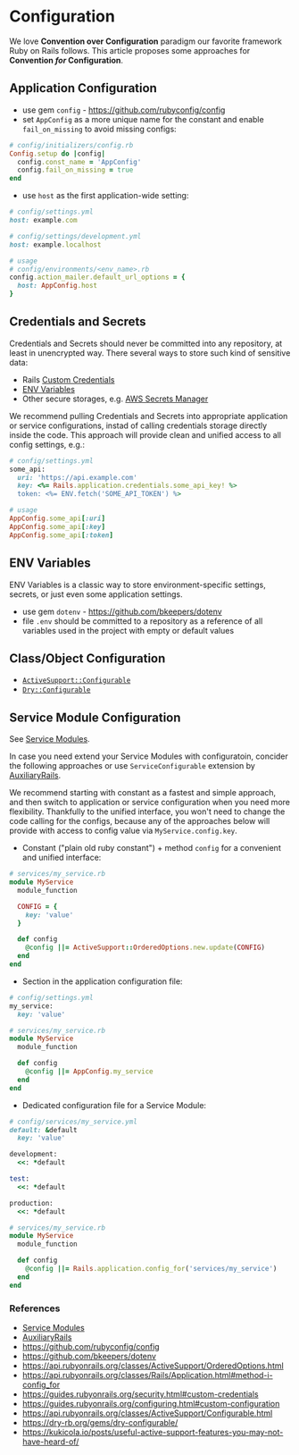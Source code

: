 # Configuration

We love **Convention over Configuration** paradigm our favorite framework Ruby on Rails follows.
This article proposes some approaches for **Convention _for_ Configuration**.

## Application Configuration

- use gem `config` - https://github.com/rubyconfig/config
- set `AppConfig` as a more unique name for the constant and enable `fail_on_missing` to avoid missing configs:
```ruby
# config/initializers/config.rb
Config.setup do |config|
  config.const_name = 'AppConfig'
  config.fail_on_missing = true
end
```
- use `host` as the first application-wide setting:
```ruby
# config/settings.yml
host: example.com

# config/settings/development.yml
host: example.localhost

# usage
# config/environments/<env_name>.rb
config.action_mailer.default_url_options = {
  host: AppConfig.host
}
```

## Credentials and Secrets

Credentials and Secrets should never be committed into any repository, at least in unencrypted way.
There several ways to store such kind of sensitive data:

* Rails [Custom Credentials](https://guides.rubyonrails.org/security.html#custom-credentials)
* [ENV Variables](#env-variables)
* Other secure storages, e.g. [AWS Secrets Manager](https://aws.amazon.com/secrets-manager/)

We recommend pulling Credentials and Secrets into appropriate application or service configurations,
instad of calling credentials storage directly inside the code.
This approach will provide clean and unified access to all config settings, e.g.:

```ruby
# config/settings.yml
some_api:
  uri: 'https://api.example.com'
  key: <%= Rails.application.credentials.some_api_key! %>
  token: <%= ENV.fetch('SOME_API_TOKEN') %>

# usage
AppConfig.some_api[:uri]
AppConfig.some_api[:key]
AppConfig.some_api[:token]
```

## ENV Variables

ENV Variables is a classic way to store environment-specific settings, secrets, or just even some application settings.

- use gem `dotenv` - https://github.com/bkeepers/dotenv
- file `.env` should be committed to a repository as a reference of all variables used in the project with empty or default values

## Class/Object Configuration

* [`ActiveSupport::Configurable`](https://api.rubyonrails.org/classes/ActiveSupport/Configurable.html)
* [`Dry::Configurable`](https://dry-rb.org/gems/dry-configurable/)

## Service Module Configuration

See [Service Modules](https://github.com/ergoserv/handbook/blob/master/guides/service_modules.md).

In case you need extend your Service Modules with configuratoin, concider the following approaches
or use `ServiceConfigurable` extension by [AuxiliaryRails](https://github.com/ergoserv/auxiliary_rails).

We recommend starting with constant as a fastest and simple approach, and then switch to application or service configuration when you need more flexibility.
Thankfully to the unified interface, you won't need to change the code calling for the configs,
because any of the approaches below will provide with access to config value via `MyService.config.key`.

- Constant ("plain old ruby constant") + method `config` for a convenient and unified interface:
```ruby
# services/my_service.rb
module MyService
  module_function

  CONFIG = {
    key: 'value'
  }

  def config
    @config ||= ActiveSupport::OrderedOptions.new.update(CONFIG)
  end
end
```

- Section in the application configuration file:
```ruby
# config/settings.yml
my_service:
  key: 'value'

# services/my_service.rb
module MyService
  module_function

  def config
    @config ||= AppConfig.my_service
  end
end
```

- Dedicated configuration file for a Service Module:
```ruby
# config/services/my_service.yml
default: &default
  key: 'value'

development:
  <<: *default

test:
  <<: *default

production:
  <<: *default

# services/my_service.rb
module MyService
  module_function

  def config
    @config ||= Rails.application.config_for('services/my_service')
  end
end
```

### References
- [Service Modules](https://github.com/ergoserv/handbook/blob/master/guides/service_modules.md)
- [AuxiliaryRails](https://github.com/ergoserv/auxiliary_rails)
- https://github.com/rubyconfig/config
- https://github.com/bkeepers/dotenv
- https://api.rubyonrails.org/classes/ActiveSupport/OrderedOptions.html
- https://api.rubyonrails.org/classes/Rails/Application.html#method-i-config_for
- https://guides.rubyonrails.org/security.html#custom-credentials
- https://guides.rubyonrails.org/configuring.html#custom-configuration
- https://api.rubyonrails.org/classes/ActiveSupport/Configurable.html
- https://dry-rb.org/gems/dry-configurable/
- https://kukicola.io/posts/useful-active-support-features-you-may-not-have-heard-of/
